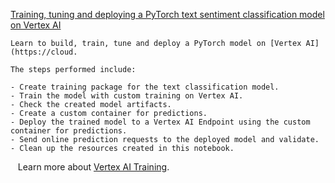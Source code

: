 
[Training, tuning and deploying a PyTorch text sentiment classification model on Vertex AI](https://github.com/GoogleCloudPlatform/vertex-ai-samples/blob/main/notebooks/official/pytorch/pytorch-text-sentiment-classification-custom-train-deploy.ipynb)

```
Learn to build, train, tune and deploy a PyTorch model on [Vertex AI](https://cloud.

The steps performed include:

- Create training package for the text classification model.
- Train the model with custom training on Vertex AI.
- Check the created model artifacts.
- Create a custom container for predictions.
- Deploy the trained model to a Vertex AI Endpoint using the custom container for predictions.
- Send online prediction requests to the deployed model and validate.
- Clean up the resources created in this notebook.

```

&nbsp;&nbsp;&nbsp;Learn more about [Vertex AI Training](https://cloud.google.com/vertex-ai/docs/training/custom-training).


